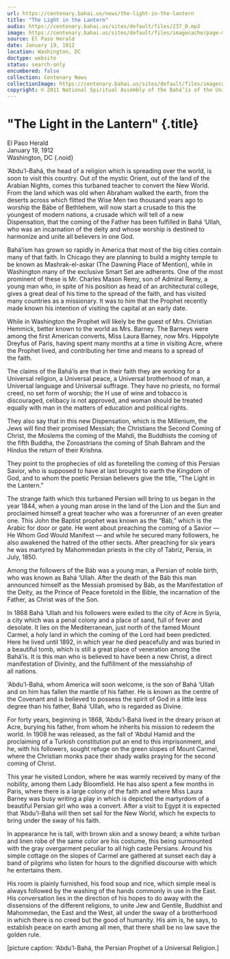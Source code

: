 ```yaml
---
url: https://centenary.bahai.us/news/the-light-in-the-lantern
title: "The Light in the Lantern"
audio: https://centenary.bahai.us/sites/default/files/237_0.mp3
image: https://centenary.bahai.us/sites/default/files/imagecache/page-main-image/images/press_clippings/01-19-1912%20El%20Paso%20Herald%20Coming%20to%20Convert%20Us.png
source: El Paso Herald
date: January 19, 1912
location: Washington, DC
doctype: website
status: search-only
encumbered: false
collection: Centenary News
collectionImage: https://centenary.bahai.us/sites/default/files/imagecache/theme-image/main_image/abdulbaha-overview-small_0.jpg
copyright: © 2011 National Spiritual Assembly of the Bahá’ís of the United States
---
```



# "The Light in the Lantern" {.title}

El Paso Herald  
January 19, 1912  
Washington, DC
{.noid}  



‘Abdu’l-Bahá, the head of a religion which is spreading over the world, is soon to visit this country. Out of the mystic Orient, out of the land of the Arabian Nights, comes this turbaned teacher to convert the New World. From the land which was old when Abraham walked the earth, from the deserts across which flitted the Wise Men two thousand years ago to worship the Bábe of Bethlehem, will now start a crusade to this the youngest of modern nations, a crusade which will tell of a new Dispensation, that the coming of the Father has been fulfilled in Bahá ‘Ullah, who was an incarnation of the deity and whose worship is destined to harmonize and unite all believers in one God.

Bahá’ísm has grown so rapidly in America that most of the big cities contain many of that faith. In Chicago they are planning to build a mighty temple to be known as Mashrak-el-askar (The Dawning Place of Mention), while in Washington many of the exclusive Smart Set are adherents. One of the most prominent of these is Mr. Charles Mason Remy, son of Admiral Remy, a young man who, in spite of his position as head of an architectural college, gives a great deal of his time to the spread of the faith, and has visited many countries as a missionary. It was to him that the Prophet recently made known his intention of visiting the capital at an early date.

While in Washington the Prophet will likely be the guest of Mrs. Christian Hemmick, better known to the world as Mrs. Barney. The Barneys were among the first American converts, Miss Laura Barney, now Mrs. Hippolyte Dreyfus of Paris, having spent many months at a time in visiting Acre, where the Prophet lived, and contributing her time and means to a spread of the faith.

The claims of the Bahá’ís are that in their faith they are working for a Universal religion, a Universal peace, a Universal brotherhood of man, a Universal language and Universal suffrage. They have no priests, no formal creed, no set form of worship; the H use of wine and tobacco is discouraged, celibacy is not approved, and woman should be treated equally with man in the matters of education and political rights.

They also say that in this new Dispensation, which is the Millenium, the Jews will find their promised Messiah; the Christians the Second Coming of Christ, the Moslems the coming of the Mahdi, the Buddhists the coming of the fifth Buddha, the Zoroastrians the coming of Shah Bahram and the Hindus the return of their Krishna.

They point to the prophecies of old as foretelling the coming of this Persian Savior, who is supposed to have at last brought to earth the Kingdom of God, and to whom the poetic Persian believers give the title, “The Light in the Lantern.”

The strange faith which this turbaned Persian will bring to us began in the year 1844, when a young man arose in the land of the Lion and the Sun and proclaimed himself a great teacher who was a forerunner of an even greater one. This John the Baptist prophet was known as the “Báb,” which is the Arabic for door or gate. He went about preaching the coming of a Savior — He Whom God Would Manifest — and while he secured many followers, he also awakened the hatred of the other sects. After preaching for six years he was martyred by Mahommedan priests in the city of Tabriz, Persia, in July, 1850.

Among the followers of the Báb was a young man, a Persian of noble birth, who was known as Bahá ‘Ullah. After the death of the Báb this man announced himself as the Messiah promised by Báb, as the Manifestation of the Deity, as the Prince of Peace foretold in the Bible, the incarnation of the Father, as Christ was of the Son.

In 1868 Bahá ‘Ullah and his followers were exiled to the city of Acre in Syria, a city which was a penal colony and a place of sand, full of fever and desolate. It lies on the Mediterranean, just north of the famed Mount Carmel, a holy land in which the coming of the Lord had been predicted. Here he lived until 1892, in which year he died peacefully and was buried in a beautiful tomb, which is still a great place of veneration among the Bahá’ís. It is this man who is believed to have been a new Christ, a direct manifestation of Divinity, and the fulfillment of the messiahship of all nations.

‘Abdu’l-Bahá, whom America will soon welcome, is the son of Bahá ‘Ullah and on him has fallen the mantle of his father. He is known as the centre of the Covenant and is believed to possess the spirit of God in a little less degree than his father, Bahá ‘Ullah, who is regarded as Divine.

For forty years, beginning in 1868, ‘Abdu’l-Bahá lived in the dreary prison at Acre, burying his father, from whom he inherits his mission to redeem the world. In 1908 he was released, as the fall of ‘Abdul Hamid and the proclaiming of a Turkish constitution put an end to this imprisonment, and he, with his followers, sought refuge on the green slopes of Mount Carmel, where the Christian monks pace their shady walks praying for the second coming of Christ.

This year he visited London, where he was warmly received by many of the nobility, among them Lady Bloomfield. He has also spent a few months in Paris, where there is a large colony of the faith and where Miss Laura Barney was busy writing a play in which is depicted the martyrdom of a beautiful Persian girl who was a convert. After a visit to Egypt it is expected that ‘Abdu’l-Bahá will then set sail for the New World, which he expects to bring under the sway of his faith.

In appearance he is tall, with brown skin and a snowy beard; a white turban and linen robe of the same color are his costume, this being surmounted with the gray overgarment peculiar to all high caste Persians. Around his simple cottage on the slopes of Carmel are gathered at sunset each day a band of pilgrims who listen for hours to the dignified discourse with which he entertains them.

His room is plainly furnished, his food soup and rice, which simple meal is always followed by the washing of the hands commonly in use in the East. His conversation lies in the direction of his hopes to do away with the dissensions of the different religions, to unite Jew and Gentile, Buddhist and Mahommedan, the East and the West, all under the sway of a brotherhood in which there is no creed but the good of humanity. His aim is, he says, to establish peace on earth among all men, that there shall be no law save the golden rule.

\[picture caption: ‘Abdu’l-Bahá, the Persian Prophet of a Universal Religion.\]